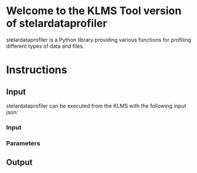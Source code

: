 # Welcome to the KLMS Tool version of stelardataprofiler

stelardataprofiler is a Python library providing various functions for profiling different types of data and files.

# Instructions

## Input
stelardataprofiler can be executed from the KLMS with the following input json:


### Input

### Parameters  

## Output
